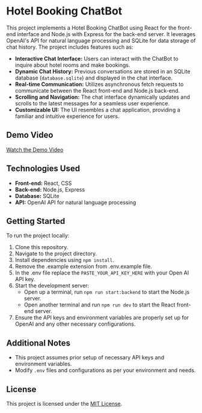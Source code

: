 # Hotel Booking ChatBot

This project implements a Hotel Booking ChatBot using React for the front-end interface and Node.js with Express for the back-end server. It leverages OpenAI's API for natural language processing and SQLite for data storage of chat history. The project includes features such as:

- **Interactive Chat Interface:** Users can interact with the ChatBot to inquire about hotel rooms and make bookings.
- **Dynamic Chat History:** Previous conversations are stored in an SQLite database (`database.sqlite`) and displayed in the chat interface.
- **Real-time Communication:** Utilizes asynchronous fetch requests to communicate between the React front-end and Node.js back-end.
- **Scrolling and Navigation:** The chat interface dynamically updates and scrolls to the latest messages for a seamless user experience.
- **Customizable UI:** The UI resembles a chat application, providing a familiar and intuitive experience for users.

## Demo Video
[Watch the Demo Video](https://drive.google.com/file/d/1l4QqShuVpd4qP710r8j4Gju8jJd0-vXe/view)

## Technologies Used
- **Front-end:** React, CSS
- **Back-end:** Node.js, Express
- **Database:** SQLite
- **API:** OpenAI API for natural language processing

## Getting Started
To run the project locally:

1. Clone this repository.
2. Navigate to the project directory.
3. Install dependencies using `npm install`.
4. Remove the .example extension from .env.example file.
5. In the .env file replace the `PASTE_YOUR_API_KEY_HERE` with your Open AI API key.
6. Start the development server:
   - Open up a terminal, run `npm run start:backend` to start the Node.js server.
   - Open another terminal and run `npm run dev` to start the React front-end server.
7. Ensure the API keys and environment variables are properly set up for OpenAI and any other necessary configurations.

## Additional Notes
- This project assumes prior setup of necessary API keys and environment variables.
- Modify `.env` files and configurations as per your environment and needs.

## License
This project is licensed under the [MIT License](LICENSE).
